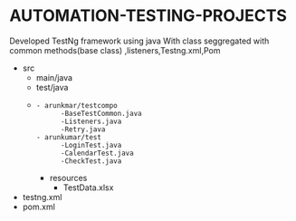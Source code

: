 # AUTOMATION-TESTING-PROJECTS
Developed TestNg framework using java With class seggregated with common methods(base class) ,listeners,Testng.xml,Pom

- src
  - main/java
  - test/java
  - 
        - arunkmar/testcompo
              -BaseTestCommon.java
              -Listeners.java
              -Retry.java
        - arunkumar/test
              -LoginTest.java
              -CalendarTest.java
              -CheckTest.java
    - resources
      - TestData.xlsx
- testng.xml
- pom.xml
